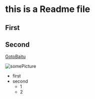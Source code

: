 # this is a Readme file
## First

## Second
[GotoBaitu](http://baidu.com)

![somePicture](https://ss0.bdstatic.com/5aV1bjqh_Q23odCf/static/superman/img/logo_top_ca79a146.png)


- first
- second
  * 1
  * 2
